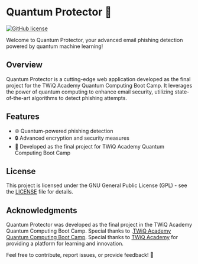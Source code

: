# Quantum Protector 🚀

[![GitHub license](https://img.shields.io/badge/license-GPL-blue.svg)](https://github.com/MazinAl-Z/QuantumProtector/blob/main/LICENSE)

Welcome to Quantum Protector, your advanced email phishing detection powered by quantum machine learning!

## Overview

Quantum Protector is a cutting-edge web application developed as the final project for the TWiQ Academy Quantum Computing Boot Camp. It leverages the power of quantum computing to enhance email security, utilizing state-of-the-art algorithms to detect phishing attempts.

## Features

- 🌐 Quantum-powered phishing detection
- 🔒 Advanced encryption and security measures
- 🚀 Developed as the final project for TWiQ Academy Quantum Computing Boot Camp

## License

This project is licensed under the GNU General Public License (GPL) - see the [LICENSE](LICENSE) file for details.

## Acknowledgments

Quantum Protector was developed as the final project in the TWiQ Academy Quantum Computing Boot Camp. Special thanks to .[TWiQ Academy Quantum Computing Boot Camp](https://twaiq.sa/). Special thanks to [TWiQ Academy](https://www.twiqacademy.com/) for providing a platform for learning and innovation.

Feel free to contribute, report issues, or provide feedback! 🚀
